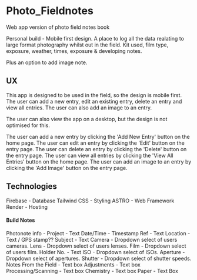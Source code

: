 # Photo_Fieldnotes

Web app version of photo field notes book

Personal build - Mobile first design.
A place to log all the data realating to large format photography whilst out in the field.
Kit used, film type, exposure, weather, times, exposure & developing notes.

Plus an option to add image note.

## UX

This app is designed to be used in the field, so the design is mobile first.
The user can add a new entry, edit an existing entry, delete an entry and view all entries.
The user can also add an image to an entry.

The user can also view the app on a desktop, but the design is not optimised for this.

The user can add a new entry by clicking the 'Add New Entry' button on the home page.
The user can edit an entry by clicking the 'Edit' button on the entry page.
The user can delete an entry by clicking the 'Delete' button on the entry page.
The user can view all entries by clicking the 'View All Entries' button on the home page.
The user can add an image to an entry by clicking the 'Add Image' button on the entry page.

## Technologies

Firebase - Database
Tailwind CSS - Styling
ASTRO - Web Framework
Render - Hosting

#### Build Notes

Photonote info -
Project - Text
Date/Time - Timestamp
Ref - Text
Location - Text / GPS stamp??
Subject - Text
Camera - Dropdown select of users cameras.
Lens - Dropdown select of users lenses.
Film - Dropdown select of users film.
Holder No. - Text
ISO - Dropdown select of ISOs.
Aperture - Dropdown select of apertures.
Shutter - Dropdown select of shutter speeds.
Notes From the Field - Text box
Adjustments - Text box
Processing/Scanning - Text box
Chemistry - Text box
Paper - Text Box

